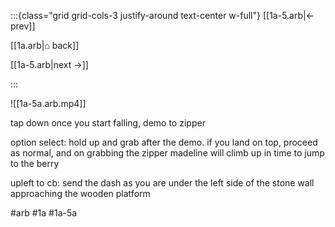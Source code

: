 :::{class="grid grid-cols-3 justify-around text-center w-full"}
[[1a-5.arb|← prev]]

[[1a.arb|⌂ back]]

[[1a-5.arb|next →]]

:::

![[1a-5a.arb.mp4]]

tap down once you start falling, demo to zipper

option select: hold up and grab after the demo. if you land on top, proceed as normal, and on grabbing the zipper madeline will climb up in time to jump to the berry

upleft to cb: send the dash as you are under the left side of the stone wall approaching the wooden platform

#arb #1a #1a-5a

